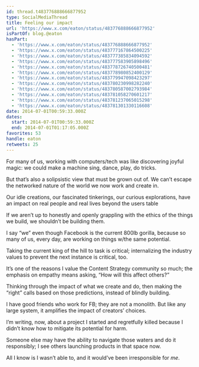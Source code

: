 ```yaml
---
id: thread.t483776888666877952
type: SocialMediaThread
title: Feeling our impact
url: 'https://www.x.com/eaton/status/483776888666877952'
isPartOf: blog.@eaton
hasPart:
  - 'https://www.x.com/eaton/status/483776888666877952'
  - 'https://www.x.com/eaton/status/483777167864500225'
  - 'https://www.x.com/eaton/status/483777385834094592'
  - 'https://www.x.com/eaton/status/483777583905898496'
  - 'https://www.x.com/eaton/status/483778726740500481'
  - 'https://www.x.com/eaton/status/483778980852400129'
  - 'https://www.x.com/eaton/status/483779947098423297'
  - 'https://www.x.com/eaton/status/483780230998282240'
  - 'https://www.x.com/eaton/status/483780587002793984'
  - 'https://www.x.com/eaton/status/483781058270601217'
  - 'https://www.x.com/eaton/status/483781237065015298'
  - 'https://www.x.com/eaton/status/483781301330116608'
date: 2014-07-01T00:59:33.000Z
dates:
  start: 2014-07-01T00:59:33.000Z
  end: 2014-07-01T01:17:05.000Z
favorites: 53
handle: eaton
retweets: 25
---
```

For many of us, working with computers/tech was like discovering joyful magic: we could make a machine sing, dance, play, do tricks.

But that’s also a solipsistic view that must be grown out of. We can’t escape the networked nature of the world we now work and create in.

Our idle creations, our fascinated tinkerings, our curious explorations, have an impact on real people and real lives beyond the users table

If we aren’t up to honestly and openly grappling with the ethics of the things we build, we shouldn’t be building them.

I say “we” even though Facebook is the current 800lb gorilla, because so many of us, every day, are working on things w/the same potential.

Taking the current king of the hill to task is critical; internalizing the industry values to prevent the next instance is critical, too.

It’s one of the reasons I value the Content Strategy community so much; the emphasis on empathy means asking, “How will this affect others?”

Thinking through the impact of what we create and do, then making the “right” calls based on those predictions, instead of blindly building.

I have good friends who work for FB; they are not a monolith. But like any large system, it amplifies the impact of creators’ choices.

I’m writing, now, about a project I started and regretfully killed because I didn’t know how to mitigate its potential for harm.

Someone else may have the ability to navigate those waters and do it responsibly; I see others launching products in that space now.

All I know is I wasn’t able to, and it would’ve been irresponsible for *me*.

